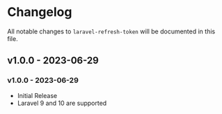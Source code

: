 # Changelog

All notable changes to `laravel-refresh-token` will be documented in this file.

## v1.0.0 - 2023-06-29

### v1.0.0 - 2023-06-29

- Initial Release
- Laravel 9 and 10 are supported
